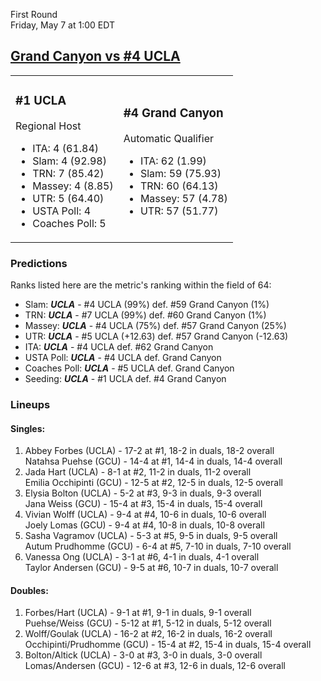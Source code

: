 First Round  
Friday, May 7 at 1:00 EDT
## [Grand Canyon vs #4 UCLA](https://www.ncaa.com/game/5833662) 

<table><tr><td>  

### #1 UCLA  

Regional Host  
- ITA: 4 (61.84)  
- Slam: 4 (92.98)  
- TRN: 7 (85.42)  
- Massey: 4 (8.85)  
- UTR: 5 (64.40)  
- USTA Poll: 4  
- Coaches Poll: 5  

</td><td>  

### #4 Grand Canyon  

Automatic Qualifier  
- ITA: 62 (1.99)  
- Slam: 59 (75.93)  
- TRN: 60 (64.13)  
- Massey: 57 (4.78)  
- UTR: 57 (51.77)  

</td></tr></table>  

 ### Predictions  

Ranks listed here are the metric's ranking within the field of 64:  
- Slam: ***UCLA*** - #4 UCLA (99%) def. #59 Grand Canyon (1%)  
- TRN: ***UCLA*** - #7 UCLA (99%) def. #60 Grand Canyon (1%)  
- Massey: ***UCLA*** - #4 UCLA (75%) def. #57 Grand Canyon (25%)  
- UTR: ***UCLA*** - #5 UCLA (+12.63) def. #57 Grand Canyon (-12.63)  
- ITA: ***UCLA*** - #4 UCLA def. #62 Grand Canyon  
- USTA Poll: ***UCLA*** - #4 UCLA def. Grand Canyon  
- Coaches Poll: ***UCLA*** - #5 UCLA def. Grand Canyon  
- Seeding: ***UCLA*** - #1 UCLA def. #4 Grand Canyon  

 ### Lineups  

 #### Singles:  
1. Abbey Forbes (UCLA) - 17-2 at #1, 18-2 in duals, 18-2 overall  
  Natahsa Puehse (GCU) - 14-4 at #1, 14-4 in duals, 14-4 overall
2. Jada Hart (UCLA) - 8-1 at #2, 11-2 in duals, 11-2 overall  
  Emilia Occhipinti (GCU) - 12-5 at #2, 12-5 in duals, 12-5 overall
3. Elysia Bolton (UCLA) - 5-2 at #3, 9-3 in duals, 9-3 overall  
  Jana Weiss (GCU) - 15-4 at #3, 15-4 in duals, 15-4 overall
4. Vivian Wolff (UCLA) - 9-4 at #4, 10-6 in duals, 10-6 overall  
  Joely Lomas (GCU) - 9-4 at #4, 10-8 in duals, 10-8 overall
5. Sasha Vagramov (UCLA) - 5-3 at #5, 9-5 in duals, 9-5 overall  
  Autum Prudhomme (GCU) - 6-4 at #5, 7-10 in duals, 7-10 overall
6. Vanessa Ong (UCLA) - 3-1 at #6, 4-1 in duals, 4-1 overall  
  Taylor Andersen (GCU) - 9-5 at #6, 10-7 in duals, 10-7 overall

 #### Doubles:  
1. Forbes/Hart (UCLA) - 9-1 at #1, 9-1 in duals, 9-1 overall  
  Puehse/Weiss (GCU) - 5-12 at #1, 5-12 in duals, 5-12 overall
2. Wolff/Goulak (UCLA) - 16-2 at #2, 16-2 in duals, 16-2 overall  
  Occhipinti/Prudhomme (GCU) - 15-4 at #2, 15-4 in duals, 15-4 overall
3. Bolton/Altick (UCLA) - 3-0 at #3, 3-0 in duals, 3-0 overall  
  Lomas/Andersen (GCU) - 12-6 at #3, 12-6 in duals, 12-6 overall